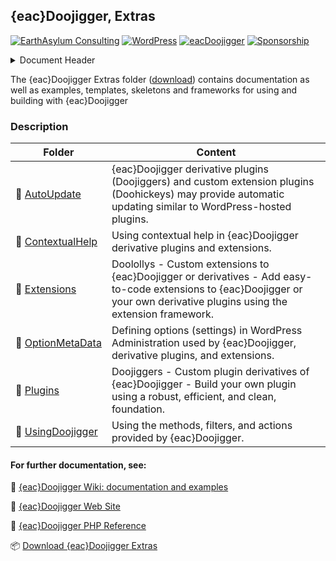 ## {eac}Doojigger, Extras  
[![EarthAsylum Consulting](https://img.shields.io/badge/EarthAsylum-Consulting-0?&labelColor=6e9882&color=707070)](https://earthasylum.com/)
[![WordPress](https://img.shields.io/badge/WordPress-Plugins-grey?logo=wordpress&labelColor=blue)](https://wordpress.org/plugins/search/EarthAsylum/)
[![eacDoojigger](https://img.shields.io/badge/Requires-%7Beac%7DDoojigger-da821d)](https://eacDoojigger.earthasylum.com/)
[![Sponsorship](https://img.shields.io/static/v1?label=Sponsorship&message=%E2%9D%A4&logo=GitHub&color=bf3889)](https://github.com/sponsors/EarthAsylum)

<details><summary>Document Header</summary>

Plugin URI:         https://eacDoojigger.earthasylum.com/  
Author:             [EarthAsylum Consulting](https://www.earthasylum.com)  
Last Updated:       09-Aug-2025  
Contributors:       [earthasylum](https://github.com/earthasylum),[kevinburkholder](https://profiles.wordpress.org/kevinburkholder)  
Donate link:        https://github.com/sponsors/EarthAsylum  
Requires EAC:       3.1  
WordPress URI:      https://wordpress.org/plugins/search/earthasylum/  
GitHub URI:         https://github.com/EarthAsylum/docs.eacDoojigger/wiki/  

</details>

The {eac}Doojigger Extras folder ([download]) contains documentation as well as examples, templates, skeletons and frameworks for using and building with {eac}Doojigger

[download]: https://swregistry.earthasylum.com/software-updates/eacdoojigger-extras.zip

### Description

| Folder                         | Content       |
| ------------------------------ | ------------- |
| :file_folder: [AutoUpdate]     | {eac}Doojigger derivative plugins (Doojiggers) and custom extension plugins (Doohickeys) may provide automatic updating similar to WordPress-hosted plugins. |
| :file_folder: [ContextualHelp] | Using contextual help in {eac}Doojigger derivative plugins and extensions. |
| :file_folder: [Extensions]     | Doolollys - Custom extensions to {eac}Doojigger or derivatives - Add easy-to-code extensions to {eac}Doojigger or your own derivative plugins using the extension framework. |
| :file_folder: [OptionMetaData] | Defining options (settings) in WordPress Administration used by {eac}Doojigger, derivative plugins, and extensions. |
| :file_folder: [Plugins]        | Doojiggers - Custom plugin derivatives of {eac}Doojigger - Build your own plugin using a robust, efficient, and clean, foundation. |
| :file_folder: [UsingDoojigger] | Using the methods, filters, and actions provided by {eac}Doojigger. |

[AutoUpdate]:       https://github.com/EarthAsylum/docs.eacDoojigger/wiki/Automatic-Updating
[ContextualHelp]:   https://github.com/EarthAsylum/docs.eacDoojigger/wiki/Contextual-Help
[Extensions]:       https://github.com/EarthAsylum/docs.eacDoojigger/wiki/Custom-Extensions
[OptionMetaData]:   https://github.com/EarthAsylum/docs.eacDoojigger/wiki/Administrator-Options-and-Settings
[Plugins]:          https://github.com/EarthAsylum/docs.eacDoojigger/wiki/Plugin-Derivatives
[UsingDoojigger]:   https://github.com/EarthAsylum/docs.eacDoojigger/wiki/Using-%7Beac%7DDoojigger

#### For further documentation, see:

:open_file_folder: [{eac}Doojigger Wiki: documentation and examples](https://github.com/EarthAsylum/docs.eacDoojigger/wiki)

:bookmark_tabs: [{eac}Doojigger Web Site](https://eacdoojigger.earthasylum.com)

:green_book: [{eac}Doojigger PHP Reference](https://earthasylum.github.io/docs.eacDoojigger/)

:package: [Download {eac}Doojigger Extras][download]
